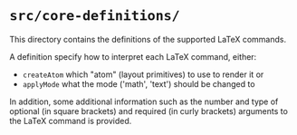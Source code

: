 # `src/core-definitions/`

This directory contains the definitions of the supported LaTeX commands.

A definition specify how to interpret each LaTeX command, either:

- `createAtom` which "atom" (layout primitives) to use to render it or
- `applyMode` what the mode ('math', 'text') should be changed to

In addition, some additional information such as the number and type of optional
(in square brackets) and required (in curly brackets) arguments to the LaTeX
command is provided.
